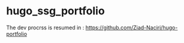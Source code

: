 # hugo_ssg_portfolio

The dev procrss is resumed in : https://github.com/Ziad-Naciri/hugo-portfolio
